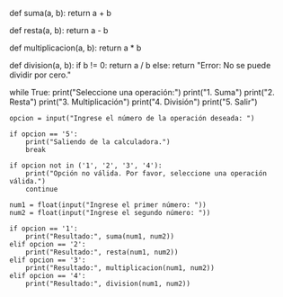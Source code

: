 
def suma(a, b):
    return a + b

def resta(a, b):
    return a - b

def multiplicacion(a, b):
    return a * b

def division(a, b):
    if b != 0:
        return a / b
    else:
        return "Error: No se puede dividir por cero."

while True:
    print("Seleccione una operación:")
    print("1. Suma")
    print("2. Resta")
    print("3. Multiplicación")
    print("4. División")
    print("5. Salir")

    opcion = input("Ingrese el número de la operación deseada: ")

    if opcion == '5':
        print("Saliendo de la calculadora.")
        break

    if opcion not in ('1', '2', '3', '4'):
        print("Opción no válida. Por favor, seleccione una operación válida.")
        continue

    num1 = float(input("Ingrese el primer número: "))
    num2 = float(input("Ingrese el segundo número: "))

    if opcion == '1':
        print("Resultado:", suma(num1, num2))
    elif opcion == '2':
        print("Resultado:", resta(num1, num2))
    elif opcion == '3':
        print("Resultado:", multiplicacion(num1, num2))
    elif opcion == '4':
        print("Resultado:", division(num1, num2))
